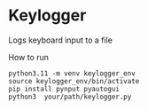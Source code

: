 # Keylogger
 Logs keyboard input to a file
 
 How to run
```
python3.11 -m venv keylogger_env
source keylogger_env/bin/activate
pip install pynput pyautogui
python3  your/path/keylogger.py


